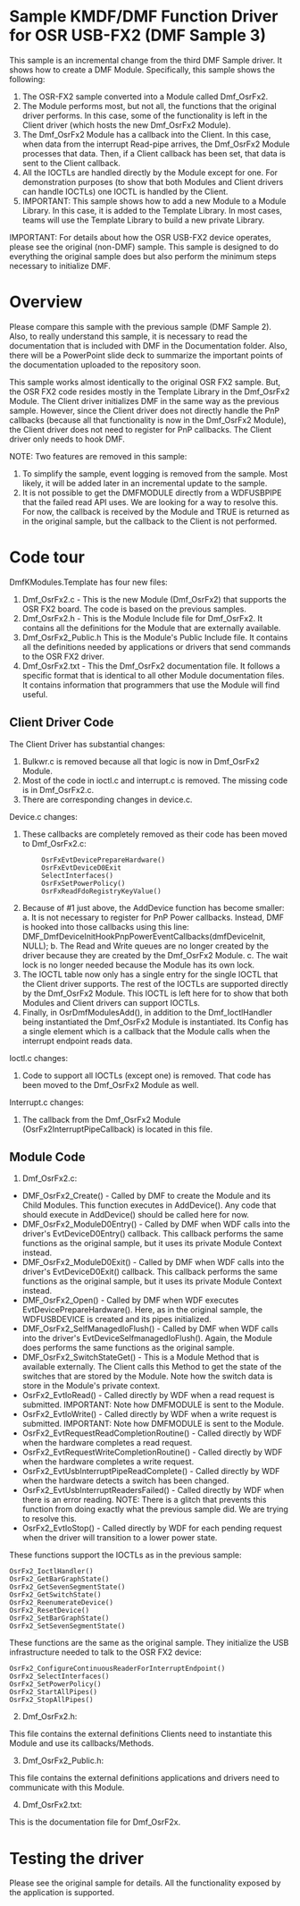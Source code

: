 <!---
    name: Sample KMDF/DMF Function Driver for OSR USB-FX2 (DMF Sample 3)
    platform: KMDF/DMF
    language: cpp
    category: USB
    description: Demonstrates how to create a DMF Module.
    samplefwlink: http://go.microsoft.com/fwlink/p/?LinkId=620313
--->

Sample KMDF/DMF Function Driver for OSR USB-FX2 (DMF Sample 3)
==============================================================

This sample is an incremental change from the third DMF Sample driver. It shows how to create a DMF Module. Specifically, this sample shows the
following:

1. The OSR-FX2 sample converted into a Module called Dmf_OsrFx2.
2. The Module performs most, but not all, the functions that the original driver performs. In this case, some of the functionality 
is left in the Client driver (which hosts the new Dmf_OsrFx2 Module).
3. The Dmf_OsrFx2 Module has a callback into the Client. In this case, when data from the interrupt Read-pipe arrives, the Dmf_OsrFx2 Module
processes that data. Then, if a Client callback has been set, that data is sent to the Client callback.
4. All the IOCTLs are handled directly by the Module except for one. For demonstration purposes (to show that both Modules and Client
drivers can handle IOCTLs) one IOCTL is handled by the Client.
5. IMPORTANT: This sample shows how to add a new Module to a Module Library. In this case, it is added to the Template Library. In most cases,
teams will use the Template Library to build a new private Library.

IMPORTANT: For details about how the OSR USB-FX2 device operates, please see the original (non-DMF) sample. This sample is designed to do everything
           the original sample does but also perform the minimum steps necessary to initialize DMF.

Overview
========

Please compare this sample with the previous sample (DMF Sample 2). Also, to really understand this sample, it is necessary to read the documentation
that is included with DMF in the Documentation folder. Also, there will be a PowerPoint slide deck to summarize the important points of the documentation
uploaded to the repository soon.

This sample works almost identically to the original OSR FX2 sample. But, the OSR FX2 code resides mostly in the Template Library in the Dmf_OsrFx2
Module. The Client driver initializes DMF in the same way as the previous sample. However, since the Client driver does not directly handle
the PnP callbacks (because all that functionality is now in the Dmf_OsrFx2 Module), the Client driver does not need to register for PnP callbacks. 
The Client driver only needs to hook DMF.

NOTE: Two features are removed in this sample:

1. To simplify the sample, event logging is removed from the sample. Most likely, it will be added later in an incremental update to the sample.
2. It is not possible to get the DMFMODULE directly from a WDFUSBPIPE that the failed read API uses. We are looking for a way to resolve this. 
For now, the callback is received by the Module and TRUE is returned as in the original sample, but the callback to the Client is not performed.

Code tour
=========

DmfKModules.Template has four new files:

1. Dmf_OsrFx2.c - This is the new Module (Dmf_OsrFx2) that supports the OSR FX2 board. The code is based on the previous samples.
2. Dmf_OsrFx2.h - This is the Module Include file for Dmf_OsrFx2. It contains all the definitions for the Module that are externally available.
3. Dmf_OsrFx2_Public.h This is the Module's Public Include file. It contains all the definitions needed by applications or drivers that send
commands to the OSR FX2 driver.
4. Dmf_OsrFx2.txt - This the Dmf_OsrFx2 documentation file. It follows a specific format that is identical to all other Module documentation 
files. It contains information that programmers that use the Module will find useful.

Client Driver Code
------------------

The Client Driver has substantial changes:

1. Bulkwr.c is removed because all that logic is now in Dmf_OsrFx2 Module.
2. Most of the code in ioctl.c and interrupt.c is removed. The missing code is in Dmf_OsrFx2.c.
3. There are corresponding changes in device.c.

Device.c changes:

1. These callbacks are completely removed as their code has been moved to Dmf_OsrFx2.c:
```
		OsrFxEvtDevicePrepareHardware()
		OsrFxEvtDeviceD0Exit
		SelectInterfaces()
		OsrFxSetPowerPolicy()
		OsrFxReadFdoRegistryKeyValue()
```
2. Because of #1 just above, the AddDevice function has become smaller:
a. It is not necessary to register for PnP Power callbacks. Instead, DMF is hooked into those callbacks using this line:
DMF_DmfDeviceInitHookPnpPowerEventCallbacks(dmfDeviceInit, NULL);
b. The Read and Write queues are no longer created by the driver because they are created by the Dmf_OsrFx2 Module.
c. The wait lock is no longer needed because the Module has its own lock.
3. The IOCTL table now only has a single entry for the single IOCTL that the Client driver supports. The rest of the IOCTLs are supported
directly by the Dmf_OsrFx2 Module. This IOCTL is left here for to show that both Modules and Client drivers can support IOCTLs.
4. Finally, in OsrDmfModulesAdd(), in addition to the Dmf_IoctlHandler being instantiated the Dmf_OsrFx2 Module is instantiated. Its Config
has a single element which is a callback that the Module calls when the interrupt endpoint reads data.

Ioctl.c changes:

1. Code to support all IOCTLs (except one) is removed. That code has been moved to the Dmf_OsrFx2 Module as well.

Interrupt.c changes:

1. The callback from the Dmf_OsrFx2 Module (OsrFx2InterruptPipeCallback) is located in this file.

Module Code
-----------

1. Dmf_OsrFx2.c:

* DMF_OsrFx2_Create() - Called by DMF to create the Module and its Child Modules. This function executes in AddDevice(). Any code that should execute 
in AddDevice() should be called here for now. 
* DMF_OsrFx2_ModuleD0Entry() - Called by DMF when WDF calls into the driver's EvtDeviceD0Entry() callback. This callback performs the same functions 
as the original sample, but it uses its private Module Context instead. 
* DMF_OsrFx2_ModuleD0Exit() - Called by DMF when WDF calls into the driver's EvtDeviceD0Exit() callback. This callback performs the same functions 
as the original sample, but it uses its private Module Context instead. 
* DMF_OsrFx2_Open() - Called by DMF when WDF executes EvtDevicePrepareHardware(). Here, as in the original sample, the WDFUSBDEVICE is created and 
its pipes initialized.
* DMF_OsrFx2_SelfManagedIoFlush() - Called by DMF when WDF calls into the driver's EvtDeviceSelfmanagedIoFlush(). Again, the Module does performs the 
same functions as the original sample.
* DMF_OsrFx2_SwitchStateGet() - This is a Module Method that is available externally. The Client calls this Method to get the state of the switches
that are stored by the Module. Note how the switch data is store in the Module's private context.
* OsrFx2_EvtIoRead() - Called directly by WDF when a read request is submitted. IMPORTANT: Note how DMFMODULE is sent to the Module.
* OsrFx2_EvtIoWrite() - Called directly by WDF when a write request is submitted. IMPORTANT: Note how DMFMODULE is sent to the Module.
* OsrFx2_EvtRequestReadCompletionRoutine() - Called directly by WDF when the hardware completes a read request.
* OsrFx2_EvtRequestWriteCompletionRoutine() - Called directly by WDF when the hardware completes a write request.
* OsrFx2_EvtUsbInterruptPipeReadComplete() - Called directly by WDF when the hardware detects a switch has been changed.
* OsrFx2_EvtUsbInterruptReadersFailed() - Called directly by WDF when there is an error reading. NOTE: There is a glitch that prevents this 
function from doing exactly what the previous sample did. We are trying to resolve this.
* OsrFx2_EvtIoStop() - Called directly by WDF for each pending request when the driver will transition to a lower power state.

These functions support the IOCTLs as in the previous sample:
```	
OsrFx2_IoctlHandler()
OsrFx2_GetBarGraphState()
OsrFx2_GetSevenSegmentState()
OsrFx2_GetSwitchState()
OsrFx2_ReenumerateDevice()
OsrFx2_ResetDevice()
OsrFx2_SetBarGraphState()
OsrFx2_SetSevenSegmentState()
```
These functions are the same as the original sample. They initialize the USB infrastructure needed to talk to the OSR FX2 device:
```
OsrFx2_ConfigureContinuousReaderForInterruptEndpoint()
OsrFx2_SelectInterfaces()
OsrFx2_SetPowerPolicy()
OsrFx2_StartAllPipes()
OsrFx2_StopAllPipes()
```
2. Dmf_OsrFx2.h:

This file contains the external definitions Clients need to instantiate this Module and use its callbacks/Methods.

3. Dmf_OsrFx2_Public.h:

This file contains the external definitions applications and drivers need to communicate with this Module.

4. Dmf_OsrFx2.txt:

This is the documentation file for Dmf_OsrF2x.

Testing the driver
==================

Please see the original sample for details. All the functionality exposed by the application is supported.

